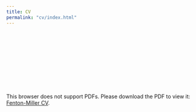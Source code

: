 ```yaml
---
title: CV
permalink: "cv/index.html"
---
```

<object data="https://solomonfentonmiller.com/assests/Fenton-Miller_CV_2021.pdf" type="application/pdf" width="1000px" height="1500px">
    <embed src="https://solomonfentonmiller.com/assests/Fenton-Miller_CV_2021.pdf" type="application/pdf">
        <p>This browser does not support PDFs. Please download the PDF to view it: <a href="https://solomonfentonmiller.com/assests/Fenton-Miller_CV_2021.pdf">Fenton-Miller CV</a>.</p></embed>
</object>
